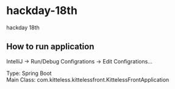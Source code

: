 # hackday-18th
hackday 18th

## How to run application

IntelliJ -> Run/Debug Configrations -> Edit Configrations...  

Type: Spring Boot  
Main Class: com.kitteless.kittelessfront.KittelessFrontApplication